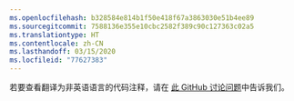 ```yaml
---
ms.openlocfilehash: b328584e814b1f50e418f67a3863030e51b4ee89
ms.sourcegitcommit: 7588136e355e10cbc2582f389c90c127363c02a5
ms.translationtype: HT
ms.contentlocale: zh-CN
ms.lasthandoff: 03/15/2020
ms.locfileid: "77627383"
---
```

若要查看翻译为非英语语言的代码注释，请在 [此 GitHub 讨论问题](https://github.com/MicrosoftDocs/feedback/issues/2515)中告诉我们。
